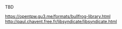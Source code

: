 ﻿TBD

https://opentpw.gu3.me/formats/bullfrog-library.html
http://paul.chavent.free.fr/libsyndicate/libsyndicate.html
